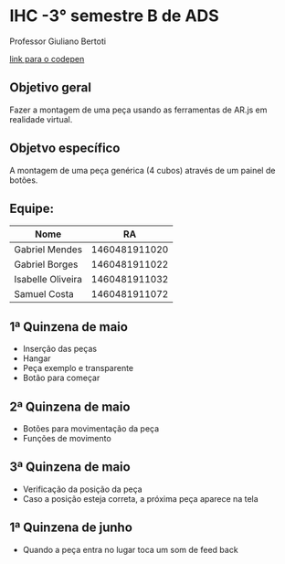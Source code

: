 # IHC -3° semestre B de ADS
Professor Giuliano Bertoti

[link para o codepen](https://codepen.io/isabellefo/pen/pojOwQK?editors=1010)

## Objetivo geral
Fazer a montagem de uma peça usando as ferramentas de AR.js em realidade virtual.

## Objetvo específico
A montagem de uma peça genérica (4 cubos) através de um painel de botões.


## Equipe:
| Nome              | RA            |
|-------------------|---------------|
| Gabriel Mendes    | 1460481911020 |
| Gabriel Borges    | 1460481911022 |
| Isabelle Oliveira | 1460481911032 |
| Samuel Costa      | 1460481911072 |

## 1ª Quinzena de maio
* Inserção das peças 
* Hangar
* Peça exemplo e transparente
* Botão para começar

## 2ª Quinzena de maio
* Botões para movimentação da peça
* Funções de movimento

## 3ª Quinzena de maio
* Verificação da posição da peça
* Caso a posição esteja correta, a próxima peça aparece na tela

## 1ª Quinzena de junho
* Quando a peça entra no lugar toca um som de feed back


